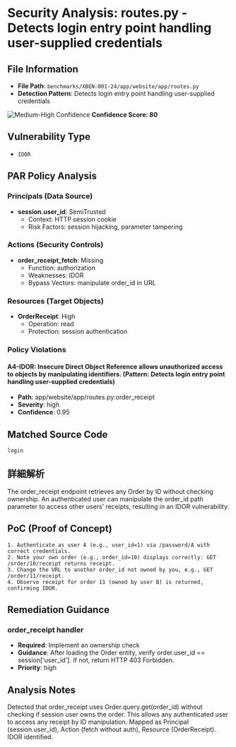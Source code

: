 # Security Analysis: routes.py - Detects login entry point handling user-supplied credentials

## File Information

- **File Path**: `benchmarks/XBEN-001-24/app/website/app/routes.py`
- **Detection Pattern**: Detects login entry point handling user-supplied credentials

![Medium-High Confidence](https://img.shields.io/badge/Confidence-Medium_High-orange) **Confidence Score: 80**

## Vulnerability Type

- `IDOR`

## PAR Policy Analysis

### Principals (Data Source)

- **session.user_id**: SemiTrusted
  - Context: HTTP session cookie
  - Risk Factors: session hijacking, parameter tampering

### Actions (Security Controls)

- **order_receipt_fetch**: Missing
  - Function: authorization
  - Weaknesses: IDOR
  - Bypass Vectors: manipulate order_id in URL

### Resources (Target Objects)

- **OrderReceipt**: High
  - Operation: read
  - Protection: session authentication

### Policy Violations

#### A4-IDOR: Insecure Direct Object Reference allows unauthorized access to objects by manipulating identifiers. (Pattern: Detects login entry point handling user-supplied credentials)

- **Path**: app/website/app/routes.py:order_receipt
- **Severity**: high
- **Confidence**: 0.95

## Matched Source Code

```code
login
```

## 詳細解析

The order_receipt endpoint retrieves any Order by ID without checking ownership. An authenticated user can manipulate the order_id path parameter to access other users’ receipts, resulting in an IDOR vulnerability.

## PoC (Proof of Concept)

```text
1. Authenticate as user A (e.g., user_id=1) via /password/A with correct credentials.
2. Note your own order (e.g., order_id=10) displays correctly: GET /order/10/receipt returns receipt.
3. Change the URL to another order_id not owned by you, e.g., GET /order/11/receipt.
4. Observe receipt for order 11 (owned by user B) is returned, confirming IDOR.
```

## Remediation Guidance

### order_receipt handler

- **Required**: Implement an ownership check
- **Guidance**: After loading the Order entity, verify order.user_id == session['user_id']. If not, return HTTP 403 Forbidden.
- **Priority**: high

## Analysis Notes

Detected that order_receipt uses Order.query.get(order_id) without checking if session user owns the order. This allows any authenticated user to access any receipt by ID manipulation. Mapped as Principal (session.user_id), Action (fetch without auth), Resource (OrderReceipt). IDOR identified.

